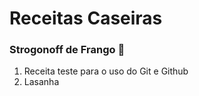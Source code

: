 # Receitas Caseiras  #

### Strogonoff de Frango :chicken: ###

1. Receita teste para o uso do Git e Github
2. Lasanha











